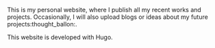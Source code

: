 This is my personal website, where I publish all my recent works and projects. Occasionally, I will also upload blogs or ideas about my future projects:thought_ballon:. 

This website is developed with Hugo.
